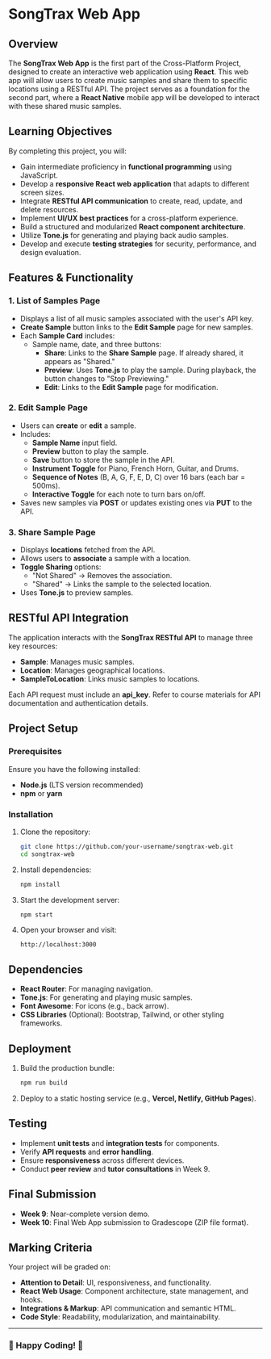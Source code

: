 # SongTrax Web App

## Overview
The **SongTrax Web App** is the first part of the Cross-Platform Project, designed to create an interactive web application using **React**. This web app will allow users to create music samples and share them to specific locations using a RESTful API. The project serves as a foundation for the second part, where a **React Native** mobile app will be developed to interact with these shared music samples.

## Learning Objectives
By completing this project, you will:
- Gain intermediate proficiency in **functional programming** using JavaScript.
- Develop a **responsive React web application** that adapts to different screen sizes.
- Integrate **RESTful API communication** to create, read, update, and delete resources.
- Implement **UI/UX best practices** for a cross-platform experience.
- Build a structured and modularized **React component architecture**.
- Utilize **Tone.js** for generating and playing back audio samples.
- Develop and execute **testing strategies** for security, performance, and design evaluation.

## Features & Functionality
### 1. List of Samples Page
- Displays a list of all music samples associated with the user's API key.
- **Create Sample** button links to the **Edit Sample** page for new samples.
- Each **Sample Card** includes:
  - Sample name, date, and three buttons:
    - **Share**: Links to the **Share Sample** page. If already shared, it appears as "Shared."
    - **Preview**: Uses **Tone.js** to play the sample. During playback, the button changes to "Stop Previewing."
    - **Edit**: Links to the **Edit Sample** page for modification.

### 2. Edit Sample Page
- Users can **create** or **edit** a sample.
- Includes:
  - **Sample Name** input field.
  - **Preview** button to play the sample.
  - **Save** button to store the sample in the API.
  - **Instrument Toggle** for Piano, French Horn, Guitar, and Drums.
  - **Sequence of Notes** (B, A, G, F, E, D, C) over 16 bars (each bar = 500ms).
  - **Interactive Toggle** for each note to turn bars on/off.
- Saves new samples via **POST** or updates existing ones via **PUT** to the API.

### 3. Share Sample Page
- Displays **locations** fetched from the API.
- Allows users to **associate** a sample with a location.
- **Toggle Sharing** options:
  - "Not Shared" → Removes the association.
  - "Shared" → Links the sample to the selected location.
- Uses **Tone.js** to preview samples.

## RESTful API Integration
The application interacts with the **SongTrax RESTful API** to manage three key resources:
- **Sample**: Manages music samples.
- **Location**: Manages geographical locations.
- **SampleToLocation**: Links music samples to locations.

Each API request must include an **api_key**. Refer to course materials for API documentation and authentication details.

## Project Setup
### Prerequisites
Ensure you have the following installed:
- **Node.js** (LTS version recommended)
- **npm** or **yarn**

### Installation
1. Clone the repository:
   ```sh
   git clone https://github.com/your-username/songtrax-web.git
   cd songtrax-web
   ```
2. Install dependencies:
   ```sh
   npm install
   ```
3. Start the development server:
   ```sh
   npm start
   ```
4. Open your browser and visit:
   ```
   http://localhost:3000
   ```

## Dependencies
- **React Router**: For managing navigation.
- **Tone.js**: For generating and playing music samples.
- **Font Awesome**: For icons (e.g., back arrow).
- **CSS Libraries** (Optional): Bootstrap, Tailwind, or other styling frameworks.

## Deployment
1. Build the production bundle:
   ```sh
   npm run build
   ```
2. Deploy to a static hosting service (e.g., **Vercel, Netlify, GitHub Pages**).

## Testing
- Implement **unit tests** and **integration tests** for components.
- Verify **API requests** and **error handling**.
- Ensure **responsiveness** across different devices.
- Conduct **peer review** and **tutor consultations** in Week 9.

## Final Submission
- **Week 9**: Near-complete version demo.
- **Week 10**: Final Web App submission to Gradescope (ZIP file format).

## Marking Criteria
Your project will be graded on:
- **Attention to Detail**: UI, responsiveness, and functionality.
- **React Web Usage**: Component architecture, state management, and hooks.
- **Integrations & Markup**: API communication and semantic HTML.
- **Code Style**: Readability, modularization, and maintainability.

---
### 🚀 Happy Coding! 🎵

